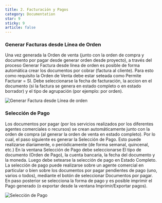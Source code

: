 ```yaml
---
title: 2. Facturación y Pagos
category: Documentation
star: 9
sticky: 9
article: false
---
```


### Generar Facturas desde Línea de Orden

Una vez generada la Orden de venta (junto con la orden de compra y documento por pagar desde generar orden desde proyecto), a través del proceso Generar Factura desde línea de orden es posible de forma automática crear los documentos por cobrar (factura al cliente).
Para esto como requisito la Orden de Venta debe estar seteada como Permite Facturar = SI. Debe seleccionarse la fecha de facturación, la accion en el documento (si la factura se genera en estado completo o en estado borrador) y el tipo de agrupación (por ejemplo: por orden).

![Generar Factura desde Línea de orden](/assets/img/docs/field-services-management/fis-services6.png)

### Selección de Pago

Los documentos por pagar (por los servicios realizados por los diferentes agentes comerciales o recursos) se crean automáticamente junto con la orden de compra (al generar la orden de venta en estado completo). Por lo cual, el paso siguiente es generar la Selección de Pago.
Esto puede realizarse diariamente, o periódicamente (de forma semanal, quincenal, etc.)
En la ventana Selección de Pago debe seleccionarse El tipo de documento (Orden de Pago), la cuenta bancaria, la fecha del documento y la moneda. Luego debe setearse la selección de pago en Estado Completo.
La selección de pago puede realizarse sobre un agente comercial en particular o bien sobre los documentos por pagar pendientes de pago (uno, varios o todos), mediante el botón de seleccionar Documentos por pagar.
En paso posterior se selecciona la forma de pago y es posible imprimir el Pago generado (o exportar desde la ventana Imprimir/Exportar pagos).

![Selección de Pago](/assets/img/docs/field-services-management/fis-services7.png)
